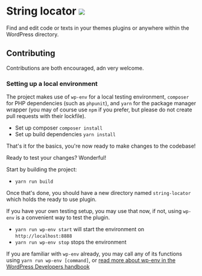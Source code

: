 # String locator ![](https://github.com/clorith/wordpress-string-locator/workflows/master/badge.svg)

Find and edit code or texts in your themes plugins or anywhere within the WordPress directory.

## Contributing

Contributions are both encouraged, adn very welcome.

### Setting up a local environment

The project makes use of `wp-env` for a local testing environment, `composer` for PHP 
dependencies (such as `phpunit`), and `yarn` for the package manager 
wrapper (you may of course use `npm` if you prefer, but please do not create pull requests with their lockfile).

- Set up composer `composer install`
- Set up build dependencies `yarn install`

That's it for the basics, you're now ready to make changes to the codebase!

Ready to test your changes? Wonderful!

Start by building the project:
- `yarn run build`

Once that's done, you should have a new directory named `string-locator` which holds the ready to use plugin.

If you have your own testing setup, you may use that now, if not, using `wp-env` is a convenient way to test the plugin.

- `yarn run wp-env start` will start the environment on `http://localhost:8888`
- `yarn run wp-env stop` stops the environment

If you are familiar with `wp-env` already, you may call any of its functions using `yarn run wp-env [command]`, or [read more about wp-env in the WordPress Developers handbook](https://developer.wordpress.org/block-editor/packages/packages-env/)
